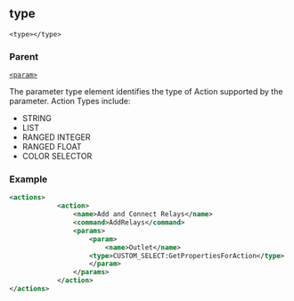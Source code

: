 ## type

`<type></type>`


### Parent

[`<param>`]()


The parameter type element identifies the type of Action supported by the parameter. Action Types include: 

- STRING
- LIST
- RANGED INTEGER
- RANGED FLOAT
- COLOR SELECTOR


### Example

```xml
<actions>
			<action>
				<name>Add and Connect Relays</name>
				<command>AddRelays</command>
				<params>
					<param>
						<name>Outlet</name>
					<type>CUSTOM_SELECT:GetPropertiesForAction</type>
					</param>
				</params>
			</action>
</actions>
```






